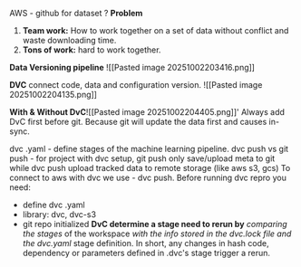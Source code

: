 AWS - github for dataset ? 
**Problem**
1) **Team work:** How to work together on a set of data without conflict and waste downloading time. 
2) **Tons of work:** hard to work together. 


**Data Versioning pipeline**
![[Pasted image 20251002203416.png]]

**DVC** connect code, data and configuration version. 
![[Pasted image 20251002204135.png]]

**With & Without DvC**![[Pasted image 20251002204405.png]]'
Always add DvC first before git. Because git will update the data first and causes in-sync.

dvc .yaml - define stages of the machine learning pipeline. 
dvc push vs git push - for project with dvc setup, git push only save/upload meta to git while dvc push upload tracked data to remote storage (like aws s3, gcs)
To connect to aws with dvc we use - dvc push. 
Before running dvc repro you need: 
+ define dvc .yaml 
+ library: dvc, dvc-s3
+ git repo initialized
**DvC determine a stage need to rerun by** *comparing the stages* of the workspace *with the info stored in the dvc.lock file and the dvc.yaml* stage definition. In short, any changes in hash code, dependency or parameters defined in .dvc's stage trigger a rerun. 


